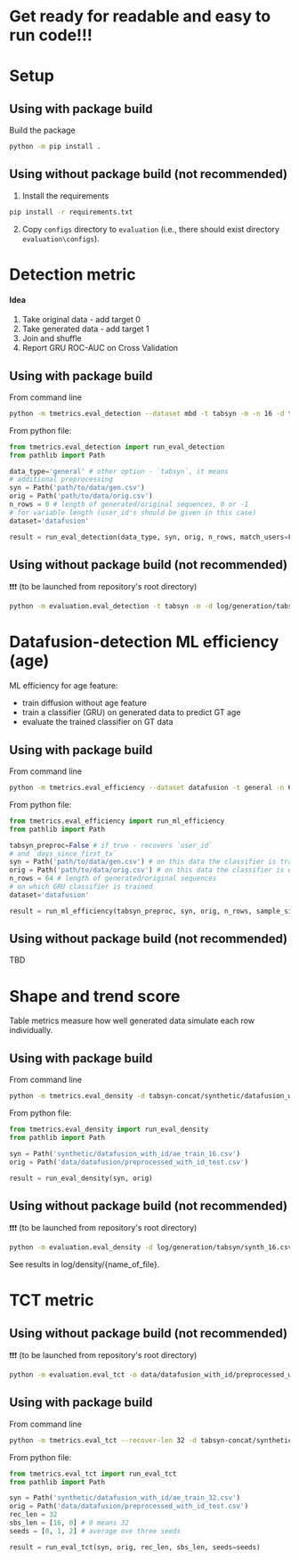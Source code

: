# Get ready for readable and easy to run code!!! 

# Setup

## **Using with package build**

Build the package

```bash
python -m pip install .
```

## Using without package build (not recommended)

1. Install the requirements

```bash
pip install -r requirements.txt
```

2. Copy `configs` directory to `evaluation` (i.e., there should exist directory `evaluation\configs`).

# Detection metric

#### Idea

1. Take original data - add target 0
2. Take generated data - add target 1
3. Join and shuffle
4. Report GRU ROC-AUC on Cross Validation

## **Using with package build**

From command line

```bash
python -m tmetrics.eval_detection --dataset mbd -t tabsyn -m -n 16 -d tabsyn-concat/synthetic/datafusion_with_id/ae_train_16.csv -o tabsyn-concat/data/datafusion/preprocessed_with_id_test.csv --gpu_ids 0 2 3 --verbose
```

From python file:

```python
from tmetrics.eval_detection import run_eval_detection
from pathlib import Path

data_type='general' # other option - `tabsyn`, it means
# additional preprocessing 
syn = Path('path/to/data/gen.csv')
orig = Path('path/to/data/orig.csv')
n_rows = 0 # length of generated/original sequences, 0 or -1
# for variable length (user_id's should be given in this case)
dataset='datafusion'

result = run_eval_detection(data_type, syn, orig, n_rows, match_users=False, dataset=dataset, gpu_ids=[0, 1], verbose=True)
```

## **Using without package build (not recommended)**


❗❗❗ (to be launched from repository's root directory)

```bash
python -m evaluation.eval_detection -t tabsyn -m -d log/generation/tabsyn/unet_16.csv -n 16 --verbose
```

# Datafusion-detection ML efficiency (age)

ML efficiency for age feature:
* train diffusion without age feature
* train a classifier (GRU) on generated data to predict GT age
* evaluate the trained classifier on GT data

## **Using with package build**

From command line

```bash
python -m tmetrics.eval_efficiency --dataset datafusion -t general -n 64 -d path/to/data/gen.csv -o path/to/data/orig.csv --gpu_ids 0 2 3 --verbose
```

From python file:

```python
from tmetrics.eval_efficiency import run_ml_efficiency
from pathlib import Path

tabsyn_preproc=False # if true - recovers `user_id` 
# and `days_since_first_tx`
syn = Path('path/to/data/gen.csv') # on this data the classifier is trained
orig = Path('path/to/data/orig.csv') # on this data the classifier is evaluated
n_rows = 64 # length of generated/original sequences 
# on which GRU classifier is trained
dataset='datafusion'

result = run_ml_efficiency(tabsyn_preproc, syn, orig, n_rows, sample_size=-1, dataset=dataset, gpu_ids=[0, 1], verbose=True)
```

## **Using without package build (not recommended)** 

TBD

# Shape and trend score
Table metrics measure how well generated data simulate each row individually.

## **Using with package build**

From command line

```bash
python -m tmetrics.eval_density -d tabsyn-concat/synthetic/datafusion_with_id/ae_train_32.csv -o tabsyn-concat/data/datafusion/preprocessed_with_id_test.csv
```

From python file:

```python
from tmetrics.eval_density import run_eval_density
from pathlib import Path

syn = Path('synthetic/datafusion_with_id/ae_train_16.csv')
orig = Path('data/datafusion/preprocessed_with_id_test.csv')

result = run_eval_density(syn, orig)
```
## **Using without package build (not recommended)** 

❗❗❗ (to be launched from repository's root directory)

```bash
python -m evaluation.eval_density -d log/generation/tabsyn/synth_16.csv
```

See results in log/density/{name_of_file}.

# TCT metric

## **Using without package build (not recommended)** 

❗❗❗ (to be launched from repository's root directory)

```bash
python -m evaluation.eval_tct -o data/datafusion_with_id/preprocessed_with_id_test.csv -d synthetic/datafusion_with_id/synth_64_099.csv --recover-len 64 --subsample-len 16,32,0 --seed 0,1,2,3,4
```

## **Using with package build**

From command line

```bash
python -m tmetrics.eval_tct --recover-len 32 -d tabsyn-concat/synthetic/datafusion_with_id/ae_train_32.csv -o tabsyn-concat/data/datafusion/preprocessed_with_id_test.csv --seed 0,1,2 --subsample-len 16,0
```

From python file:

```python
from tmetrics.eval_tct import run_eval_tct
from pathlib import Path

syn = Path('synthetic/datafusion_with_id/ae_train_32.csv')
orig = Path('data/datafusion/preprocessed_with_id_test.csv')
rec_len = 32
sbs_len = [16, 0] # 0 means 32
seeds = [0, 1, 2] # average ove three seeds

result = run_eval_tct(syn, orig, rec_len, sbs_len, seeds=seeds)
```
